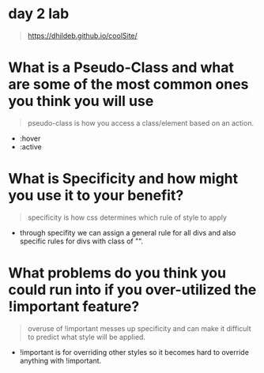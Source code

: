 # day 2 lab

> https://dhildeb.github.io/coolSite/

# What is a Pseudo-Class and what are some of the most common ones you think you will use

> pseudo-class is how you access a class/element based on an action.
- :hover
- :active

# What is Specificity and how might you use it to your benefit?

> specificity is how css determines which rule of style to apply
- through specifity we can assign a general rule for all divs and also specific rules for divs with class of "".

# What problems do you think you could run into if you over-utilized the !important feature?

> overuse of !important messes up specificity and can make it difficult to predict what style will be applied.
- !important is for overriding other styles so it becomes hard to override anything with !important.
